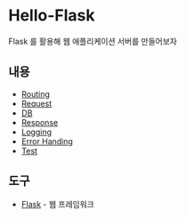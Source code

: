 # Hello-Flask

Flask 를 활용해 웹 애플리케이션 서버를 만들어보자

## 내용

* [Routing]()
* [Request]()
* [DB]()
* [Response]()
* [Logging]()
* [Error Handing]()
* [Test]()

## 도구

* [Flask](https://palletsprojects.com/p/flask/) - 웹 프레임워크
